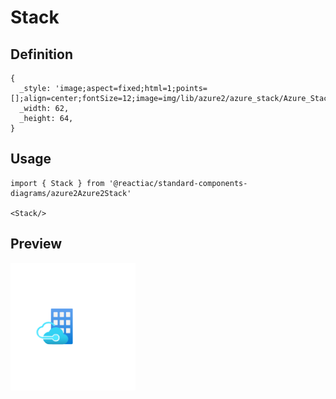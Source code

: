 # Stack

## Definition

```
{
  _style: 'image;aspect=fixed;html=1;points=[];align=center;fontSize=12;image=img/lib/azure2/azure_stack/Azure_Stack.svg;strokeColor=none;',
  _width: 62,
  _height: 64,
}
```

## Usage

```
import { Stack } from '@reactiac/standard-components-diagrams/azure2Azure2Stack'

<Stack/>
```

## Preview

<img src="./stack.png" width="200"/>
